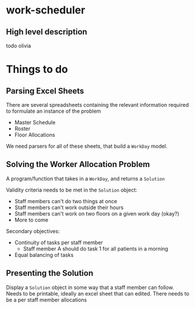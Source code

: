 # work-scheduler

## High level description

todo olivia

# Things to do

## Parsing Excel Sheets

There are several spreadsheets containing the relevant information required to formulate an instance of the problem

* Master Schedule
* Roster
* Floor Allocations

We need parsers for all of these sheets, that build a `WorkDay` model.

## Solving the Worker Allocation Problem

A program/function that takes in a `WorkDay`, and returns a `Solution`

Validity criteria needs to be met in the `Solution` object:
* Staff members can't do two things at once
* Staff members can't work outside their hours
* Staff members can't work on two floors on a given work day (okay?)
* More to come

Secondary objectives:
* Continuity of tasks per staff member
    * Staff member A should do task 1 for all patients in a morning
* Equal balancing of tasks

## Presenting the Solution

Display a `Solution` object in some way that a staff member can follow. Needs to be printable, ideally an excel sheet that can edited.
There needs to be a per staff member allocations
